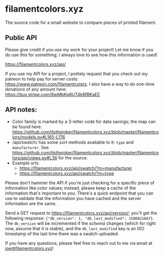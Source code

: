 # filamentcolors.xyz
The source code for a small website to compare pieces of printed filament.

Public API
---

Please give credit if you use my work for your project! Let me know if you do use this for something; I always love to see how this information is used!

https://filamentcolors.xyz/api/

If you use my API for a project, I politely request that you check out my patreon to help pay for server costs: https://www.patreon.com/filamentcolors. I also have a way to do one-time donations of any amount here: https://buy.stripe.com/8wMbKg8UT4k8fBKaEE

API notes:
---

- Color family is marked by a 3-letter code for data savings; the map can be found here: https://github.com/itsthejoker/filamentcolors.xyz/blob/master/filamentcolors/models.py#L165-L176
- /api/swatch/ has some sort methods available to it: `type` and `manufacturer`. See https://github.com/itsthejoker/filamentcolors.xyz/blob/master/filamentcolors/api/views.py#L36 for the source.
- Example urls:
  - https://filamentcolors.xyz/api/swatch/?m=manufacturer
  - https://filamentcolors.xyz/api/swatch/?m=type

Please don't hammer the API if you're just checking for a specific piece of information like color values; instead, please keep a cache of the information that's important to you. There's a quick endpoint that you can use to validate that the information you have cached and the server information are the same.

Send a GET request to https://filamentcolors.xyz/api/version/; you'll get the following response: `{"db_version": 1, "db_last_modified": 1586021667}`. The `db_version` will be incremented if the _schema_ changes (which for right now, assume that it is stable), and the `db_last_modified` key is an ISO timestamp of the last time there was a swatch uploaded.

If you have any questions, please feel free to reach out to me via email at [joe@filamentcolors.xyz](mailto:joe@filamentcolors.xyz)!
